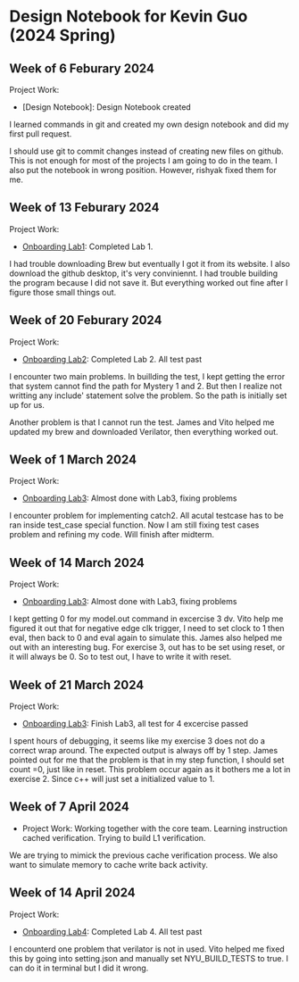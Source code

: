 # Design Notebook for Kevin Guo (2024 Spring)

## Week of 6 Feburary 2024
Project Work:
* [Design Notebook]: Design Notebook created

I learned commands in git and created my own design notebook and did my first pull request.

I should use git to commit changes instead of creating new files on github. This is not enough for most of the projects I am going to do in the team. I also put the notebook in wrong position. However, rishyak fixed them for me.

## Week of 13 Feburary 2024
Project Work:
* [Onboarding Lab1](https://github.com/hg2622/Lab1): Completed Lab 1.

I had trouble downloading Brew but eventually I got it from its website. I also download the github desktop, it's very conviniennt. I had trouble building the program because I did not save it. But everything worked out fine after I figure those small things out.

## Week of 20 Feburary 2024
Project Work:
* [Onboarding Lab2](https://github.com/hg2622/onboarding-lab-2): Completed Lab 2. All test past

I encounter two main problems. In buillding the test, I kept getting the error that system cannot find the path for Mystery 1 and 2. But then I realize not writting any include' statement solve the problem. So the path is initially set up for us.

Another problem is that I cannot run the test. James and Vito helped me updated my brew and downloaded Verilator, then everything worked out.

## Week of 1 March 2024
Project Work:
* [Onboarding Lab3](https://github.com/hg2622/onboarding-lab-3): Almost done with Lab3, fixing problems

I encounter problem for implementing catch2. All acutal testcase has to be ran inside test_case special function. Now I am still fixing test cases problem and refining my code. Will finish after midterm.

## Week of 14 March 2024
Project Work:
* [Onboarding Lab3](https://github.com/hg2622/onboarding-lab-3): Almost done with Lab3, fixing problems

I kept getting 0 for my model.out command in excercise 3 dv. Vito help me figured it out that for negative edge clk trigger, I need to set clock to 1 then eval, then back to 0 and eval again to simulate this.
James also helped me out with an interesting bug. For exercise 3, out has to be set using reset, or it will always be 0. So to test out, I have to write it with reset.

## Week of 21 March 2024
Project Work:
* [Onboarding Lab3](https://github.com/hg2622/onboarding-lab-3): Finish Lab3, all test for 4 excercise passed

I spent hours of debugging, it seems like my exercise 3 does not do a correct wrap around. The expected output is always off by 1 step. James pointed out for me that the problem is that in my step function, I should set count =0, just like in reset. This problem occur again as it bothers me a lot in exercise 2. Since c++ will just set a initialized value to 1.


## Week of 7 April 2024
* Project Work: Working together with the core team. Learning instruction cached verification. Trying to build L1 verification.

We are trying to mimick the previous cache verification process. We also want to simulate memory to cache write back activity.


## Week of 14 April 2024
Project Work:
* [Onboarding Lab4](https://github.com/hg2622/onboarding-lab-4): Completed Lab 4. All test past

I encounterd one problem that verilator is not in used. Vito helped me fixed this by going into setting.json and manually set NYU_BUILD_TESTS to true. I can do it in terminal but I did it wrong.
